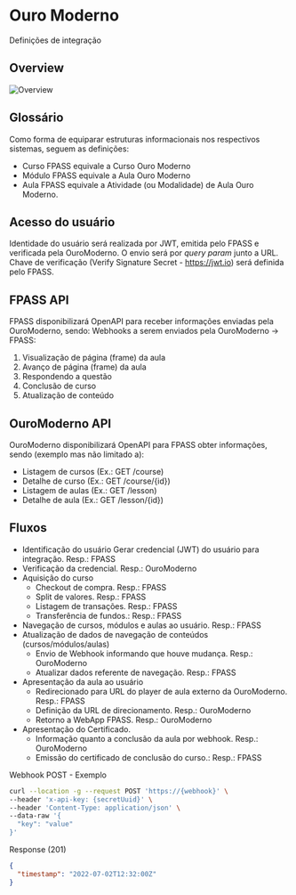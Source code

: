 # Ouro Moderno
Definições de integração

## Overview
![Overview](https://www.plantuml.com/plantuml/proxy?cache=no&src=https://raw.githubusercontent.com/holding-fpass/ouromoderno/main/uml/overview-v1.0.0.iuml)

## Glossário
Como forma de equiparar estruturas informacionais nos respectivos sistemas, seguem as definições:
- Curso FPASS equivale a Curso Ouro Moderno
- Módulo FPASS equivale a Aula Ouro Moderno
- Aula FPASS equivale a Atividade (ou Modalidade) de Aula Ouro Moderno.

## Acesso do usuário
Identidade do usuário será realizada por JWT, emitida pelo FPASS e verificada pela OuroModerno. O envio será por _query param_ junto a URL.
Chave de verificação (Verify Signature Secret - https://jwt.io) será definida pelo FPASS.

## FPASS API

FPASS disponibilizará OpenAPI para receber informações enviadas pela OuroModerno, sendo:
Webhooks a serem enviados pela OuroModerno -> FPASS:
1. Visualização de página (frame) da aula
2. Avanço de página (frame) da aula
3. Respondendo a questão
4. Conclusão de curso
5. Atualização de conteúdo

## OuroModerno API
OuroModerno disponibilizará OpenAPI para FPASS obter informações, sendo (exemplo mas não limitado a):
- Listagem de cursos (Ex.: GET /course)
- Detalhe de curso (Ex.: GET /course/{id})
- Listagem de aulas (Ex.: GET /lesson)
- Detalhe de aula (Ex.: GET /lesson/{id})

## Fluxos
- Identificação do usuário
Gerar credencial (JWT) do usuário para integração. Resp.: FPASS
- Verificação da credencial. Resp.: OuroModerno
- Aquisição do curso
  - Checkout de compra. Resp.: FPASS
  - Split de valores. Resp.: FPASS
  - Listagem de transações. Resp.: FPASS
  - Transferência de fundos.: Resp.: FPASS
- Navegação de cursos, módulos e aulas ao usuário. Resp.: FPASS
- Atualização de dados de navegação de conteúdos (cursos/módulos/aulas)
  - Envio de Webhook informando que houve mudança. Resp.: OuroModerno
  - Atualizar dados referente de navegação. Resp.: FPASS
- Apresentação da aula ao usuário
  - Redirecionado para URL do player de aula externo da OuroModerno. Resp.: FPASS
  - Definição da URL de direcionamento. Resp.: OuroModerno
  - Retorno a WebApp FPASS. Resp.: OuroModerno
- Apresentação do Certificado.
  - Informação quanto a conclusão da aula por webhook. Resp.: OuroModerno
  - Emissão do certificado de conclusão do curso.: Resp.: FPASS

Webhook POST - Exemplo
```sh
curl --location -g --request POST 'https://{webhook}' \
--header 'x-api-key: {secretUuid}' \
--header 'Content-Type: application/json' \
--data-raw '{
  "key": "value"
}'
```

Response (201)
```json
{
  "timestamp": "2022-07-02T12:32:00Z"
}
```